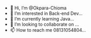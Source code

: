 - 👋 Hi, I’m @Okpara-Chioma
- 👀 I’m interested in Back-end Dev...
- 🌱 I’m currently learning Java...
- 💞️ I’m looking to collaborate on ...
- 📫 How to reach me 08131054804...

<!---
Okpara-Chioma/Okpara-Chioma is a ✨ special ✨ repository because its `README.md` (this file) appears on your GitHub profile.
You can click the Preview link to take a look at your changes.
--->
